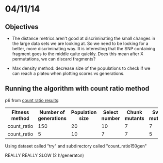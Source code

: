 04/11/14
===========


Objectives
-------

- The distance metrics aren't good at discriminating the small changes in the large data sets we are looking at. So we need to be looking for a better, more discriminating way. It is interesting that the SNP containing fragment goes to the middle quite quickly. Does this mean after X permutations, we can discard fragments?

- Max density method: decrease size of the populations to check if we can reach a plateu when plotting scores vs generations. 




Running the algorithm with count ratio method
-------
p6 from [count ratio results](https://github.com/pilarcormo/fragmented_genome_with_snps/blob/master/Progress/Results1_count_ratio/results.Rmd):

<table>

  <tr><th>Fitness method</th><th>Number of generations</th><th>Population size</th><th>Select number</th><th>Chunk mutants</th><th>Swap mutants</th><th>Save</th><th>Random</th><th>Divisions (1000s)</th></tr>
  
  
  <tr> <td>count_ratio</td> <td>150</td> <td>20</td> <td>10</td> <td>7</td> <td>7</td> <td>5</td> <td>1</td> <td>10</td> </tr>
   <tr> <td>count_ratio</td> <td>5</td> <td20</td> <td>10</td> <td>7</td> <td>7</td> <td>5</td> <td>1</td> <td>10</td> </tr>

</table>

Using dataset called "try" and subdirectory called "count_ratio150gen"

REALLY REALLY SLOW (2 h/generaton)